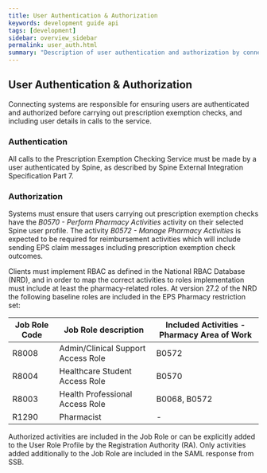 ```yaml
---
title: User Authentication & Authorization
keywords: development guide api
tags: [development]
sidebar: overview_sidebar
permalink: user_auth.html
summary: "Description of user authentication and authorization by connecting systems "
---
```


## User Authentication & Authorization ##

Connecting systems are responsible for ensuring users are authenticated and authorized before carrying out prescription exemption checks, and including user details in calls to the service.

### Authentication ###
All calls to the Prescription Exemption Checking Service must be made by a user authenticated by Spine, as described by Spine External Integration Specification Part 7.

### Authorization ###
Systems must ensure that users carrying out prescription exemption checks have the *B0570 - Perform Pharmacy Activities* activity on their selected Spine user profile. The activity *B0572 -  Manage Pharmacy Activities* is expected to be required for reimbursement activities which will include sending EPS claim messages including prescription exemption check outcomes.

Clients must implement RBAC as defined in the National RBAC Database (NRD), and in order to map the correct activities to roles implementation must include at least the pharmacy-related roles. At version 27.2 of the NRD the following baseline roles are included in the EPS Pharmacy restriction set:

| Job Role Code | Job Role description      | Included Activities - Pharmacy Area of Work |
|-------|-------------------------------------|---------------|
| R8008	| Admin/Clinical Support Access Role  | B0572         |
| R8004	| Healthcare Student Access Role      | B0570         |
| R8003	| Health Professional Access Role     | B0068, B0572  |
| R1290	| Pharmacist                          | -             |

Authorized activities are included in the Job Role or can be explicitly added to the User Role Profile by the Registration Authority (RA). Only activities added additionally to the Job Role are included in the SAML response from SSB.
